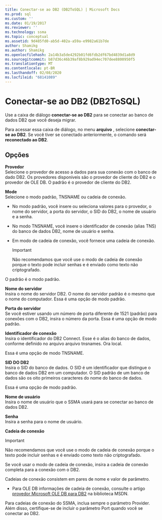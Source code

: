 ```yaml
---
title: Conectar-se ao DB2 (DB2ToSQL) | Microsoft Docs
ms.prod: sql
ms.custom: ''
ms.date: 01/19/2017
ms.reviewer: ''
ms.technology: ssma
ms.topic: conceptual
ms.assetid: 9d485fd0-ab5d-402a-a59a-e9982a61b7de
author: Shamikg
ms.author: Shamikg
ms.openlocfilehash: 2a14b3a5de4292b01fd6fdb2df67bd4839d1a8d9
ms.sourcegitcommit: b87d36c46b39af8b929ad94ec707dee8800950f5
ms.translationtype: MT
ms.contentlocale: pt-BR
ms.lasthandoff: 02/08/2020
ms.locfileid: "68141089"
---
```

# <a name="connect-to-db2-db2tosql"></a>Conectar-se ao DB2 (DB2ToSQL)
Use a caixa de diálogo **conectar-se ao DB2** para se conectar ao banco de dados DB2 que você deseja migrar.  
  
Para acessar essa caixa de diálogo, no menu **arquivo** , selecione **conectar-se ao DB2**. Se você tiver se conectado anteriormente, o comando será **reconectado ao DB2**.  
  
## <a name="options"></a>Opções  
**Provedor**  
Selecione o provedor de acesso a dados para sua conexão com o banco de dado DB2. Os provedores disponíveis são o provedor de cliente do DB2 e o provedor de OLE DB. O padrão é o provedor de cliente do DB2.  
  
**Mode**  
Selecione o modo padrão, TNSNAME ou cadeia de conexão.  
  
-   No modo padrão, você insere ou seleciona valores para o provedor, o nome do servidor, a porta do servidor, o SID do DB2, o nome de usuário e a senha.  
  
-   No modo TNSNAME, você insere o identificador de conexão (alias TNS) do banco de dados DB2, nome de usuário e senha.  
  
-   Em modo de cadeia de conexão, você fornece uma cadeia de conexão.  
  
    > [!IMPORTANT]  
    > Não recomendamos que você use o modo de cadeia de conexão porque o texto pode incluir senhas e é enviado como texto não criptografado.  
  
O padrão é o modo padrão.  
  
**Nome do servidor**  
Insira o nome do servidor DB2. O nome do servidor padrão é o mesmo que o nome do computador. Essa é uma opção de modo padrão.  
  
**Porta do servidor**  
Se você estiver usando um número de porta diferente de 1521 (padrão) para conexões com o DB2, insira o número da porta. Essa é uma opção de modo padrão.  
  
**Identificador de conexão**  
Insira o identificador do DB2 Connect. Esse é o alias do banco de dados, conforme definido no arquivo arquivo tnsnames. Ora local.  
  
Essa é uma opção de modo TNSNAME.  
  
**SID DO DB2**  
Insira o SID do banco de dados. O SID é um identificador que distingue o banco de dados DB2 em um computador. O SID padrão de um banco de dados são os oito primeiros caracteres do nome do banco de dados.  
  
Essa é uma opção de modo padrão.  
  
**Nome de usuário**  
Insira o nome de usuário que o SSMA usará para se conectar ao banco de dados DB2.  
  
**Senha**  
Insira a senha para o nome de usuário.  
  
**Cadeia de conexão**  
> [!IMPORTANT]  
> Não recomendamos que você use o modo de cadeia de conexão porque o texto pode incluir senhas e é enviado como texto não criptografado.  
  
Se você usar o modo de cadeia de conexão, insira a cadeia de conexão completa para a conexão com o DB2.  
  
Cadeias de conexão consistem em pares de nome e valor de parâmetro.  
  
-   Para OLE DB informações de cadeia de conexão, consulte o artigo [provedor Microsoft OLE DB para DB2](https://go.microsoft.com/fwlink/?LinkId=85640) na biblioteca MSDN.  
  
Para cadeias de conexão do SSMA, inclua sempre o parâmetro Provider. Além disso, certifique-se de incluir o parâmetro Port quando você se conectar ao DB2.  
  
